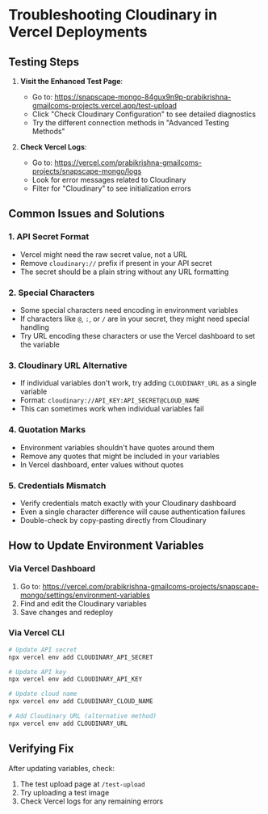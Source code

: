 # Troubleshooting Cloudinary in Vercel Deployments

## Testing Steps

1. **Visit the Enhanced Test Page**:
   - Go to: https://snapscape-mongo-84gux9n9p-prabikrishna-gmailcoms-projects.vercel.app/test-upload
   - Click "Check Cloudinary Configuration" to see detailed diagnostics
   - Try the different connection methods in "Advanced Testing Methods"

2. **Check Vercel Logs**:
   - Go to: https://vercel.com/prabikrishna-gmailcoms-projects/snapscape-mongo/logs
   - Look for error messages related to Cloudinary
   - Filter for "Cloudinary" to see initialization errors

## Common Issues and Solutions

### 1. API Secret Format
- Vercel might need the raw secret value, not a URL
- Remove `cloudinary://` prefix if present in your API secret
- The secret should be a plain string without any URL formatting

### 2. Special Characters
- Some special characters need encoding in environment variables
- If characters like `@`, `:`, or `/` are in your secret, they might need special handling
- Try URL encoding these characters or use the Vercel dashboard to set the variable

### 3. Cloudinary URL Alternative
- If individual variables don't work, try adding `CLOUDINARY_URL` as a single variable
- Format: `cloudinary://API_KEY:API_SECRET@CLOUD_NAME`
- This can sometimes work when individual variables fail

### 4. Quotation Marks
- Environment variables shouldn't have quotes around them
- Remove any quotes that might be included in your variables
- In Vercel dashboard, enter values without quotes

### 5. Credentials Mismatch
- Verify credentials match exactly with your Cloudinary dashboard
- Even a single character difference will cause authentication failures
- Double-check by copy-pasting directly from Cloudinary

## How to Update Environment Variables

### Via Vercel Dashboard
1. Go to: https://vercel.com/prabikrishna-gmailcoms-projects/snapscape-mongo/settings/environment-variables
2. Find and edit the Cloudinary variables
3. Save changes and redeploy

### Via Vercel CLI
```bash
# Update API secret
npx vercel env add CLOUDINARY_API_SECRET

# Update API key
npx vercel env add CLOUDINARY_API_KEY

# Update cloud name
npx vercel env add CLOUDINARY_CLOUD_NAME

# Add Cloudinary URL (alternative method)
npx vercel env add CLOUDINARY_URL
```

## Verifying Fix
After updating variables, check:
1. The test upload page at `/test-upload`
2. Try uploading a test image
3. Check Vercel logs for any remaining errors 